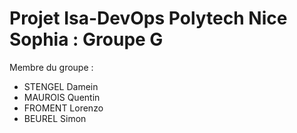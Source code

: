 # Projet Isa-DevOps Polytech Nice Sophia : Groupe G 

Membre du groupe : 
- STENGEL Damein
- MAUROIS Quentin
- FROMENT Lorenzo
- BEUREL Simon 
